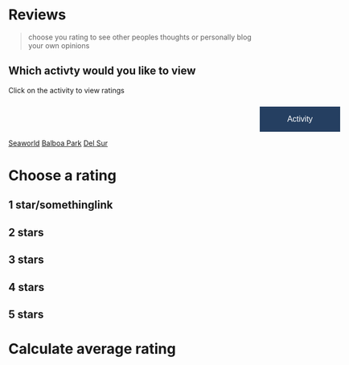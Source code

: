 # Reviews
> choose you rating to see other peoples thoughts or personally blog your own opinions


<html>
<head>
<meta name="viewport" content="width=device-width, initial-scale=1">
<style>
.dropbtn {
  background-color: #253f61;
  margin-top: 10px;
  margin-left: 500px;
  color: white;
  padding: 16px;
  font-size: 16px;
  min-width: 160px;
  border: none;
  cursor: pointer;
}

.dropbtn:hover, .dropbtn:focus {
  background-color: #253f61;
}

.dropdown {
  position: relative;
  display: inline-block;
}

.dropdown-content {
  margin-bottom: 10px;
  margin-left: 500px;
  display: none;
  position: absolute;
  background-color: #31614d;
  min-width: 160px;
  overflow: auto;
  box-shadow: 0px 8px 16px 0px rgba(0,0,0,0.2);
  z-index: 1;
}

.dropdown-content a {
  color: black;
  padding: 12px 16px;
  text-decoration: none;
  display: block;
}

.dropdown a:hover {background-color: #ddd;}

.show {display: block;}
</style>
</head>
<body>


<h2>Which activty would you like to view</h2>
<p>Click on the activity to view ratings</p>

<div class="activity">
  <button onclick="myFunction()" class="dropbtn">Activity</button>
  <div id="myDropdown" class="dropdown-content">
    <p><a href="https://www.w3schools.com/">Seaworld</a>
    <a href="/balboapark">Balboa Park</a>
    <a href="/delsur">Del Sur</a>
  </div>
</div>

<script>
/* When the user clicks on the button, 
toggle between hiding and showing the dropdown content */
function myFunction() {
  document.getElementById("myDropdown").classList.toggle("show");
}

// Close the dropdown if the user clicks outside of it
window.onclick = function(event) {
  if (!event.target.matches('.dropbtn')) {
    var dropdowns = document.getElementsByClassName("dropdown-content");
    var i;
    for (i = 0; i < dropdowns.length; i++) {
      var openDropdown = dropdowns[i];
      if (openDropdown.classList.contains('show')) {
        openDropdown.classList.remove('show');
      }
    }
  }
}

</script>

</body>
</html>

# Choose a rating

## 1 star/somethinglink
## 2 stars
## 3 stars
## 4 stars
## 5 stars

# Calculate average rating